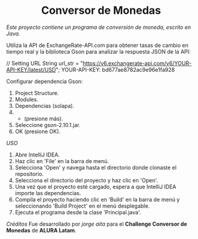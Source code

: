 <h1 align="center"> Conversor de Monedas </h1>


*Este proyecto contiene un programa de conversión de moneda, escrito en Java.*

Utiliza la API de ExchangeRate-API.com para obtener tasas de cambio en tiempo real y la biblioteca Gson para analizar la respuesta JSON de la API: 

// Setting URL
String url_str = "https://v6.exchangerate-api.com/v6/YOUR-API-KEY/latest/USD";
YOUR-API-KEY: bd677ae8782ac9e96e1fa928


Configurar dependencia Gson:
1. Project Structure.
2. Modules.
3. Dependencias (solapa).
4. + (presione más).
5. Seleccione gson-2.10.1.jar.
6. OK (presione OK).

<em>USO</em>

1. Abre IntelliJ IDEA.
2. Haz clic en 'File' en la barra de menú.
3. Selecciona 'Open' y navega hasta el directorio donde clonaste el repositorio.
4. Selecciona el directorio del proyecto y haz clic en 'Open'.
5. Una vez que el proyecto esté cargado, espera a que IntelliJ IDEA importe las dependencias.
6. Compila el proyecto haciendo clic en 'Build' en la barra de menú y seleccionando 'Build Project' en el menú desplegable.
7. Ejecuta el programa desde la clase 'Principal.java'.


<em>Créditos</em>
Fue desarrollado por *jorge aita* para el **Challenge Conversor de Monedas** de **ALURA Latam**.


